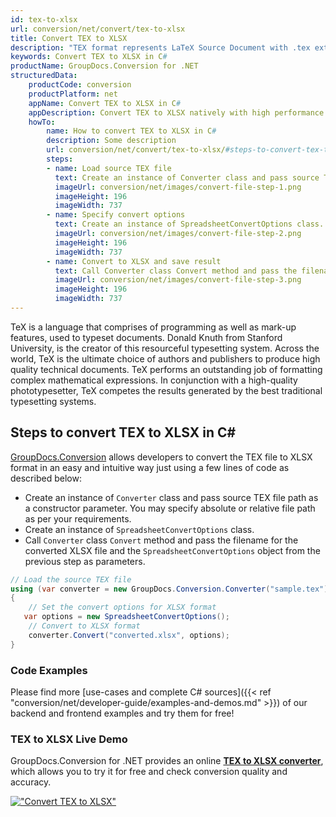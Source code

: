 ```yaml
---
id: tex-to-xlsx
url: conversion/net/convert/tex-to-xlsx
title: Convert TEX to XLSX
description: "TEX format represents LaTeX Source Document with .tex extension. Learn how to convert TEX to XLSX file programmatically in C# language using GroupDocs.Conversion for .NET library."
keywords: Convert TEX to XLSX in C#
productName: GroupDocs.Conversion for .NET
structuredData:
    productCode: conversion
    productPlatform: net
    appName: Convert TEX to XLSX in C#
    appDescription: Convert TEX to XLSX natively with high performance using C# language and server side GroupDocs.Conversion for .NET APIs, without the use of any software like Microsoft or Open Office.
    howTo:
        name: How to convert TEX to XLSX in C# 
        description: Some description
        url: conversion/net/convert/tex-to-xlsx/#steps-to-convert-tex-to-xlsx-in-c
        steps:
        - name: Load source TEX file 
          text: Create an instance of Converter class and pass source TEX file path as a constructor parameter. You may specify absolute or relative file path as per your requirements. 
          imageUrl: conversion/net/images/convert-file-step-1.png
          imageHeight: 196
          imageWidth: 737
        - name: Specify convert options 
          text: Create an instance of SpreadsheetConvertOptions class.
          imageUrl: conversion/net/images/convert-file-step-2.png
          imageHeight: 196
          imageWidth: 737
        - name: Convert to XLSX and save result 
          text: Call Converter class Convert method and pass the filename for the converted HTML file and the SpreadsheetConvertOptions object from the previous step as parameters.
          imageUrl: conversion/net/images/convert-file-step-3.png
          imageHeight: 196
          imageWidth: 737
---
```


TeX is a language that comprises of programming as well as mark-up features, used to typeset documents. Donald Knuth from Stanford University, is the creator of this resourceful typesetting system. Across the world, TeX is the ultimate choice of authors and publishers to produce high quality technical documents. TeX performs an outstanding job of formatting complex mathematical expressions. In conjunction with a high-quality phototypesetter, TeX competes the results generated by the best traditional typesetting systems.

## Steps to convert TEX to XLSX in C#

[GroupDocs.Conversion](https://products.groupdocs.com/conversion/net) allows developers to convert the TEX file to XLSX format in an easy and intuitive way just using a few lines of code as described below:

* Create an instance of `Converter` class and pass source TEX file path as a constructor parameter. You may specify absolute or relative file path as per your requirements. 
* Create an instance of `SpreadsheetConvertOptions` class.
* Call `Converter` class `Convert` method and pass the filename for the converted XLSX file and the `SpreadsheetConvertOptions` object from the previous step as parameters.

```csharp
// Load the source TEX file
using (var converter = new GroupDocs.Conversion.Converter("sample.tex"))
{
    // Set the convert options for XLSX format
   var options = new SpreadsheetConvertOptions();
    // Convert to XLSX format
    converter.Convert("converted.xlsx", options);
}
```

### Code Examples

Please find more [use-cases and complete C# sources]({{< ref "conversion/net/developer-guide/examples-and-demos.md" >}}) of our backend and frontend examples and try them for free!

### TEX to XLSX Live Demo

GroupDocs.Conversion for .NET provides an online [**TEX to XLSX converter**](https://products.groupdocs.app/conversion/tex-to-xlsx), which allows you to try it for free and check conversion quality and accuracy.

[!["Convert TEX to XLSX"](conversion/net/images/convert-to-xlsx/convert-tex-to-xlsx.png)](https://products.groupdocs.app/conversion/tex-to-xlsx)